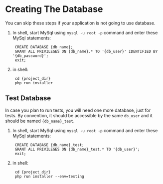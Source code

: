 # Creating The Database #

You can skip these steps if your application is not going to use database.

1. In shell, start MySql using `mysql -u root -p` command and enter these MySql statements:

		CREATE DATABASE {db_name};
	    GRANT ALL PRIVILEGES ON {db_name}.* TO '{db_user}' IDENTIFIED BY '{db_password}';
	    exit; 

2. in shell:

		cd {project_dir}
		php run installer

## Test Database ##

In case you plan to run tests, you will need one more database, just for tests. By convention, it should be accessible by the same `db_user` and it should be named `{db_name}_test`.

1. In shell, start MySql using `mysql -u root -p` command and enter these MySql statements:

		CREATE DATABASE {db_name}_test;
	    GRANT ALL PRIVILEGES ON {db_name}_test.* TO '{db_user}';
	    exit; 

2. in shell:

		cd {project_dir}
		php run installer --env=testing
